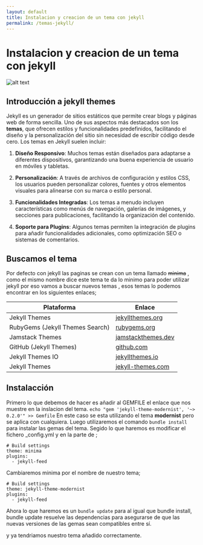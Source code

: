 ```yaml
---
layout: default
title: Instalacion y creacion de un tema con jekyll
permalink: /temas-jekyll/
---
```


# Instalacion y creacion de un tema con jekyll

![alt text](https://themefisher.com/blog-thumb/best-jekyll-themes.webp)
## Introducción a jekyll themes

Jekyll es un generador de sitios estáticos que permite crear blogs y páginas web de forma sencilla. Uno de sus aspectos más destacados son los **temas**, que ofrecen estilos y funcionalidades predefinidos, facilitando el diseño y la personalización del sitio sin necesidad de escribir código desde cero. Los temas en Jekyll suelen incluir:

1. **Diseño Responsivo**: Muchos temas están diseñados para adaptarse a diferentes dispositivos, garantizando una buena experiencia de usuario en móviles y tabletas.

2. **Personalización**: A través de archivos de configuración y estilos CSS, los usuarios pueden personalizar colores, fuentes y otros elementos visuales para alinearse con su marca o estilo personal.

3. **Funcionalidades Integradas**: Los temas a menudo incluyen características como menús de navegación, galerías de imágenes, y secciones para publicaciones, facilitando la organización del contenido.

4. **Soporte para Plugins**: Algunos temas permiten la integración de plugins para añadir funcionalidades adicionales, como optimización SEO o sistemas de comentarios.

## Buscamos el tema

Por defecto con jekyll las paginas se crean con un tema llamado ~~minima~~ , como el mismo nombre dice este tema te da lo minimo para poder utilizar jekyll por eso vamos a buscar nuevos temas , esos temas lo podemos encontrar en los siguientes enlaces;

| Plataforma                         | Enlace                                             |
|-----------------------------------|---------------------------------------------------|
| Jekyll Themes                     | [jekyllthemes.org](http://jekyllthemes.org/)     |
| RubyGems (Jekyll Themes Search)  | [rubygems.org](https://rubygems.org/search?query=jekyll-theme-) |
| Jamstack Themes                   | [jamstackthemes.dev](https://jamstackthemes.dev/ssg/jekyll/) |
| GitHub (Jekyll Themes)            | [github.com](https://github.com/topics/jekyll-theme) |
| Jekyll Themes IO                  | [jekyllthemes.io](https://jekyllthemes.io/)      |
| Jekyll Themes                     | [jekyll-themes.com](https://jekyll-themes.com/)  |

## Instalacción

Primero lo que debemos de hacer es añadir al GEMFILE el enlace que nos muestre en la inslacion del tema.
`echo "gem 'jekyll-theme-modernist', '~> 0.2.0'" >> Gemfile`
En este caso se esta utilizando el tema **modernist** pero se aplica con cualquiera.
Luego utilizaremos el comando `bundle install` para instalar las gemas del tema.
Segido lo que haremos es modificar el fichero _config.yml y en la parte de ;
```
# Build settings
theme: minima
plugins:
  - jekyll-feed
```
Cambiaremos minima por el nombre de nuestro tema;
```
# Build settings
theme: jekyll-theme-modernist
plugins:
  - jekyll-feed
```
Ahora lo que haremos es un `bundle update` para al igual que bundle install, bundle update resuelve las dependencias para asegurarse de que las nuevas versiones de las gemas sean compatibles entre sí.

y ya tendriamos nuestro tema añadido correctamente.
